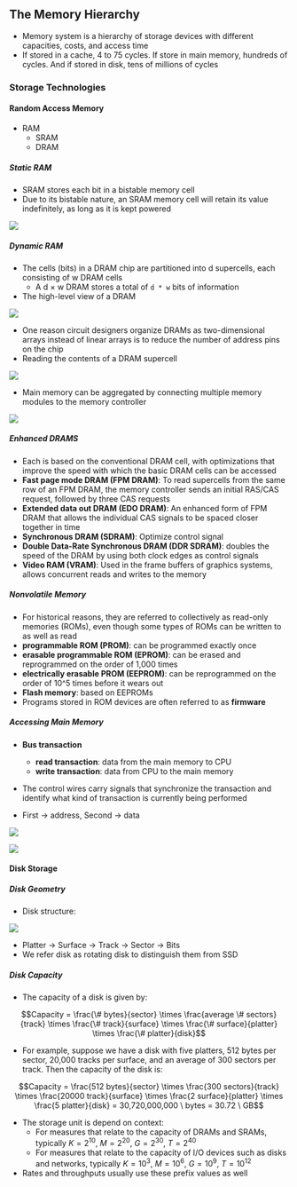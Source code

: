## The Memory Hierarchy

- Memory system is a hierarchy of storage devices with different capacities, costs, and access time
- If stored in a cache, 4 to 75 cycles. If store in main memory, hundreds of cycles. And if stored in disk, tens of millions of cycles

### Storage Technologies

#### Random Access Memory

- RAM
  - SRAM
  - DRAM

##### Static RAM

- SRAM stores each bit in a bistable memory cell
- Due to its bistable nature, an SRAM memory cell will retain its value indefinitely, as long as it is kept powered

![](./inverted_pendulum.png)

##### Dynamic RAM

- The cells (bits) in a DRAM chip are partitioned into d supercells, each consisting of w DRAM cells
  - A d × w DRAM stores a total of `d * w` bits of information
- The high-level view of a DRAM

![](./high_level_view_of_dram.png)

- One reason circuit designers organize DRAMs as two-dimensional arrays instead of linear arrays is to reduce the number of address pins on the chip
- Reading the contents of a DRAM supercell

![](./reading_the_contents_of_dram_supercell.png)

- Main memory can be aggregated by connecting multiple memory modules to the memory controller

![](./reading_the_contents_of_memory_module.png)

##### Enhanced DRAMS

- Each is based on the conventional DRAM cell, with optimizations that improve the speed with which the basic DRAM cells can be accessed
- **Fast page mode DRAM (FPM DRAM)**: To read supercells from the same row of an FPM DRAM, the memory controller sends an initial RAS/CAS request, followed by three CAS requests
- **Extended data out DRAM (EDO DRAM)**: An enhanced form of FPM DRAM that allows the individual CAS signals to be spaced closer together in time
- **Synchronous DRAM (SDRAM)**: Optimize control signal
- **Double Data-Rate Synchronous DRAM (DDR SDRAM)**: doubles the speed of the DRAM by using both clock edges as control signals
- **Video RAM (VRAM)**: Used in the frame buffers of graphics systems, allows concurrent reads and writes to the memory

##### Nonvolatile Memory

- For historical reasons, they are referred to collectively as read-only memories (ROMs), even though some types of ROMs can be written to as well as read
- **programmable ROM (PROM)**: can be programmed exactly once
- **erasable programmable ROM (EPROM)**: can be erased and reprogrammed on the order of 1,000 times
- **electrically erasable PROM (EEPROM)**: can be reprogrammed on the order of 10^5 times before it wears out
- **Flash memory**: based on EEPROMs
- Programs stored in ROM devices are often referred to as **firmware**

##### Accessing Main Memory

- **Bus transaction**
  - **read transaction**: data from the main memory to CPU
  - **write transaction**: data from CPU to the main memory
- The control wires carry signals that synchronize the transaction and identify what kind of transaction is currently being performed

- First -> address, Second -> data

![](./memory_read_transaction_for_a_load_op.png)

![](./memory_write_transaction_for_a_store_op.png)

#### Disk Storage

##### Disk Geometry

- Disk structure:

![](./disk_geometry.png)

- Platter -> Surface -> Track -> Sector -> Bits
- We refer disk as rotating disk to distinguish them from SSD

##### Disk Capacity

- The capacity of a disk is given by:

$$Capacity = \frac{\# bytes}{sector} \times \frac{average \# sectors}{track} \times \frac{\# track}{surface} \times \frac{\# surface}{platter} \times \frac{\# platter}{disk}$$

- For example, suppose we have a disk with five platters, 512 bytes per sector, 20,000 tracks per surface, and an average of 300 sectors per track. Then the capacity of the disk is:

$$Capacity = \frac{512 bytes}{sector} \times \frac{300 sectors}{track} \times \frac{20000 track}{surface} \times \frac{2 surface}{platter} \times \frac{5 platter}{disk} = 30,720,000,000 \ bytes = 30.72 \ GB$$

- The storage unit is depend on context:
  - For measures that relate to the capacity of DRAMs and SRAMs, typically $K = 2^10$, $M = 2^20$, $G = 2^30$, $T = 2^40$
  - For measures that relate to the capacity of I/O devices such as disks and networks, typically $K = 10^3$, $M = 10^6$, $G = 10^9$, $T = 10^12$
- Rates and throughputs usually use these prefix values as well


